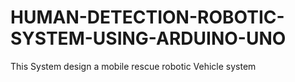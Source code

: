# HUMAN-DETECTION-ROBOTIC-SYSTEM-USING-ARDUINO-UNO
This System design a mobile rescue robotic Vehicle system
